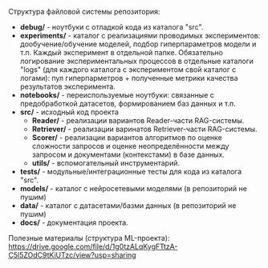 Структура файловой системы репозитория:
- <b>debug/</b> - ноутбуки с отладкой кода из каталога "src".
- <b>experiments/</b> - каталог с реализациями проводимых экспериментов: дообучение/обучение моделей, подбор гиперпараметров модели и т.п. Каждый эксперимент в отдельной папке. Обязательно логирование экспериментальных процессов в отдельные каталоги "logs" (для каждого каталога с экспериментом свой каталог с логами): пул гиперпарметров + полученные метрики качества результатов эксперимента.
- <b>notebooks/</b> - переиспользуемые ноутбуки: связанные с предобработкой датасетов, формированием баз данных и т.п.
- <b>src/</b> - исходный код проекта
  - <b>Reader/</b> - реализации вариантов Reader-части RAG-системы.
  - <b>Retriever/</b> - реализации варинатов Retriever-части RAG-системы.
  - <b>Scorer/</b> - реализации вариантов алгоритмов по оценке сложности запросов и оценке неопределённости между запросом и документами (контекстами) в базе данных. 
  - <b>utils/</b> - вспомогательный инструментарий.
- <b>tests/</b> - модульные/интеграционные тесты для кода из каталога "src".
- <b>models/</b> - каталог с нейросетевыми моделями (в репозиторий не пушим)
- <b>data/</b> - каталог с датасетами/базми данных (в репозиторий не пушим)
- <b>docs/</b> - документация проекта.

  
Полезные материалы (структура ML-проекта): https://drive.google.com/file/d/1g0tzALqKygFTtzA-C5l5ZOdC9tKiUTzc/view?usp=sharing
